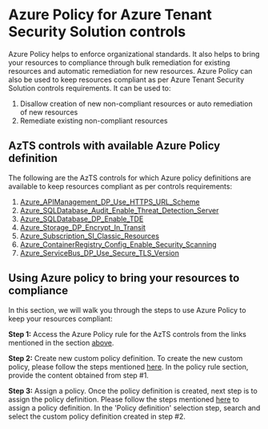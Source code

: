 # Azure Policy for Azure Tenant Security Solution controls

Azure Policy helps to enforce organizational standards. It also helps to bring your resources to compliance through bulk remediation for existing resources and automatic remediation for new resources. Azure Policy can also be used to keep resources compliant as per Azure Tenant Security Solution controls requirements. It can be used to: 
1. Disallow creation of new non-compliant resources or auto remediation of new resources 
2. Remediate existing non-compliant resources

## AzTS controls with available Azure Policy definition

The following are the AzTS controls for which Azure policy definitions are available to keep resources compliant as per controls requirements:

1. [Azure_APIManagement_DP_Use_HTTPS_URL_Scheme](APIManagement/Azure_APIManagement_DP_Use_HTTPS_URL_Scheme/Readme.md)
2. [Azure_SQLDatabase_Audit_Enable_Threat_Detection_Server](SQLServer/Azure_SQLDatabase_Audit_Enable_Threat_Detection_Server/Readme.md)
3. [Azure_SQLDatabase_DP_Enable_TDE](SQLServer/Azure_SQLDatabase_DP_Enable_TDE/Readme.md)
4. [Azure_Storage_DP_Encrypt_In_Transit](Storage/Azure_Storage_DP_Encrypt_In_Transit/Readme.md)
5. [Azure_Subscription_SI_Classic_Resources](Subscription/Azure_Subscription_SI_Classic_Resources/Readme.md)
6. [Azure_ContainerRegistry_Config_Enable_Security_Scanning](ContainerRegistry/Azure_ContainerRegistry_Config_Enable_Security_Scanning/Readme.md)
7. [Azure_ServiceBus_DP_Use_Secure_TLS_Version](./ServiceBus/README.md)

## Using Azure policy to bring your resources to compliance

In this section, we will walk you through the steps to use Azure Policy to keep your resources compliant:

**Step 1:** Access the Azure Policy rule for the AzTS controls from the links mentioned in the section [above](#azts-controls-with-available-azure-policy-definition).

**Step 2:** Create new custom policy definition. To create the new custom policy, please follow the steps mentioned [here](https://docs.microsoft.com/en-us/azure/governance/policy/tutorials/create-and-manage#implement-a-new-custom-policy). In the policy rule section, provide the content obtained from step #1.

**Step 3:** Assign a policy. Once the policy definition is created, next step is to assign the policy definition. Please follow the steps mentioned [here](https://docs.microsoft.com/en-us/azure/governance/policy/tutorials/create-and-manage#assign-a-policy) to assign a policy definition. In the 'Policy definition' selection step, search and select the custom policy definition created in step #2. 

